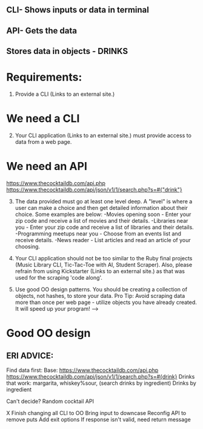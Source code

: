 ## CLI- Shows inputs or data in terminal
## API- Gets the data
## Stores data in objects - DRINKS

# Requirements:
1. Provide a CLI (Links to an external site.)
# We need a CLI

2. Your CLI application (Links to an external site.) must provide access to data from a web page.
# We need an API
https://www.thecocktaildb.com/api.php
https://www.thecocktaildb.com/api/json/v1/1/search.php?s=#{"drink"}

3. The data provided must go at least one level deep. A "level" is where a user can make a choice and then get detailed information about their choice. Some examples are below:
-Movies opening soon - Enter your zip code and receive a list of movies and their details.
-Libraries near you - Enter your zip code and receive a list of libraries and their details.
-Programming meetups near you - Choose from an events list and receive details.
-News reader - List articles and read an article of your choosing.

4. Your CLI application should not be too similar to the Ruby final projects (Music Library CLI, Tic-Tac-Toe with AI, Student Scraper). Also, please refrain from using Kickstarter (Links to an external site.) as that was used for the scraping 'code along'.

5. Use good OO design patterns. You should be creating a collection of objects, not hashes, to store your data. Pro Tip: Avoid scraping data more than once per web page - utilize objects you have already created. It will speed up your program! -->
# Good OO design

## ERI ADVICE:
Find data first:
Base: https://www.thecocktaildb.com/api.php
https://www.thecocktaildb.com/api/json/v1/1/search.php?s=#{drink}
    Drinks that work:
    margarita, whiskey%sour, (search drinks by ingredient)
Drinks by ingredient

Can't decide? Random cocktail API


X Finish changing all CLI to OO
Bring input to downcase
Reconfig API to remove puts
Add exit options
If response isn't valid, need return message